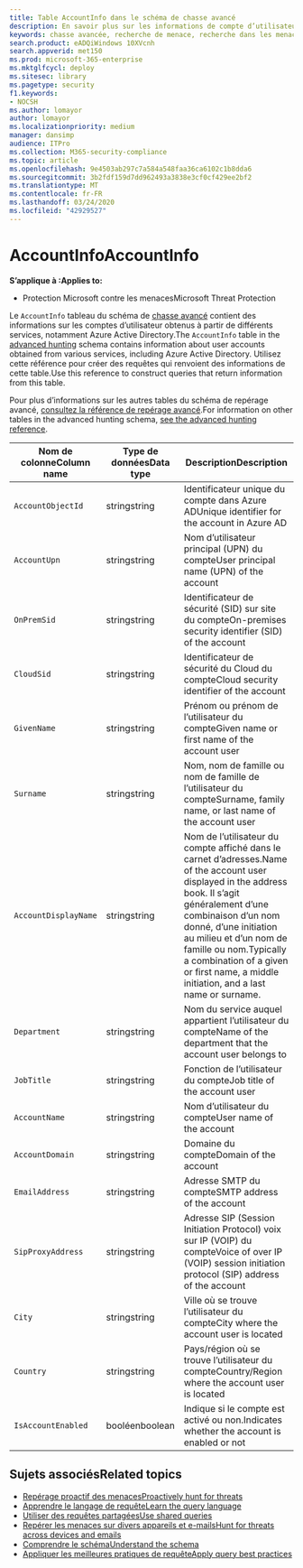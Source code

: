 ```yaml
---
title: Table AccountInfo dans le schéma de chasse avancé
description: En savoir plus sur les informations de compte d’utilisateur dans la table AccountInfo du schéma de chasse avancé
keywords: chasse avancée, recherche de menace, recherche dans les menaces informatiques, protection contre les menaces Microsoft, Microsoft 365, MTP, M365, recherche, requête, télémétrie, référence de schéma, Kusto, table, colonne, type de données, description, AlertInfo, alerte, entités, preuve, fichier, adresse IP, appareil, ordinateur, utilisateur, compte
search.product: eADQiWindows 10XVcnh
search.appverid: met150
ms.prod: microsoft-365-enterprise
ms.mktglfcycl: deploy
ms.sitesec: library
ms.pagetype: security
f1.keywords:
- NOCSH
ms.author: lomayor
author: lomayor
ms.localizationpriority: medium
manager: dansimp
audience: ITPro
ms.collection: M365-security-compliance
ms.topic: article
ms.openlocfilehash: 9e4503ab297c7a584a548faa36ca6102c1b8dda6
ms.sourcegitcommit: 3b2fdf159d7dd962493a3838e3cf0cf429ee2bf2
ms.translationtype: MT
ms.contentlocale: fr-FR
ms.lasthandoff: 03/24/2020
ms.locfileid: "42929527"
---
```

# <a name="accountinfo"></a><span data-ttu-id="54934-104">AccountInfo</span><span class="sxs-lookup"><span data-stu-id="54934-104">AccountInfo</span></span>

<span data-ttu-id="54934-105">**S’applique à :**</span><span class="sxs-lookup"><span data-stu-id="54934-105">**Applies to:**</span></span>
- <span data-ttu-id="54934-106">Protection Microsoft contre les menaces</span><span class="sxs-lookup"><span data-stu-id="54934-106">Microsoft Threat Protection</span></span>

<span data-ttu-id="54934-107">Le `AccountInfo` tableau du schéma de [chasse avancé](advanced-hunting-overview.md) contient des informations sur les comptes d’utilisateur obtenus à partir de différents services, notamment Azure Active Directory.</span><span class="sxs-lookup"><span data-stu-id="54934-107">The `AccountInfo` table in the [advanced hunting](advanced-hunting-overview.md) schema contains information about user accounts obtained from various services, including Azure Active Directory.</span></span> <span data-ttu-id="54934-108">Utilisez cette référence pour créer des requêtes qui renvoient des informations de cette table.</span><span class="sxs-lookup"><span data-stu-id="54934-108">Use this reference to construct queries that return information from this table.</span></span>

<span data-ttu-id="54934-109">Pour plus d’informations sur les autres tables du schéma de repérage avancé, [consultez la référence de repérage avancé](advanced-hunting-schema-tables.md).</span><span class="sxs-lookup"><span data-stu-id="54934-109">For information on other tables in the advanced hunting schema, [see the advanced hunting reference](advanced-hunting-schema-tables.md).</span></span>

| <span data-ttu-id="54934-110">Nom de colonne</span><span class="sxs-lookup"><span data-stu-id="54934-110">Column name</span></span> | <span data-ttu-id="54934-111">Type de données</span><span class="sxs-lookup"><span data-stu-id="54934-111">Data type</span></span> | <span data-ttu-id="54934-112">Description</span><span class="sxs-lookup"><span data-stu-id="54934-112">Description</span></span> |
|-------------|-----------|-------------|
| `AccountObjectId` | <span data-ttu-id="54934-113">string</span><span class="sxs-lookup"><span data-stu-id="54934-113">string</span></span> | <span data-ttu-id="54934-114">Identificateur unique du compte dans Azure AD</span><span class="sxs-lookup"><span data-stu-id="54934-114">Unique identifier for the account in Azure AD</span></span> |
| `AccountUpn` | <span data-ttu-id="54934-115">string</span><span class="sxs-lookup"><span data-stu-id="54934-115">string</span></span> | <span data-ttu-id="54934-116">Nom d’utilisateur principal (UPN) du compte</span><span class="sxs-lookup"><span data-stu-id="54934-116">User principal name (UPN) of the account</span></span> |
| `OnPremSid` | <span data-ttu-id="54934-117">string</span><span class="sxs-lookup"><span data-stu-id="54934-117">string</span></span> | <span data-ttu-id="54934-118">Identificateur de sécurité (SID) sur site du compte</span><span class="sxs-lookup"><span data-stu-id="54934-118">On-premises security identifier (SID) of the account</span></span> |
| `CloudSid` | <span data-ttu-id="54934-119">string</span><span class="sxs-lookup"><span data-stu-id="54934-119">string</span></span> | <span data-ttu-id="54934-120">Identificateur de sécurité du Cloud du compte</span><span class="sxs-lookup"><span data-stu-id="54934-120">Cloud security identifier of the account</span></span> |
| `GivenName` | <span data-ttu-id="54934-121">string</span><span class="sxs-lookup"><span data-stu-id="54934-121">string</span></span> | <span data-ttu-id="54934-122">Prénom ou prénom de l’utilisateur du compte</span><span class="sxs-lookup"><span data-stu-id="54934-122">Given name or first name of the account user</span></span> |
| `Surname` | <span data-ttu-id="54934-123">string</span><span class="sxs-lookup"><span data-stu-id="54934-123">string</span></span> | <span data-ttu-id="54934-124">Nom, nom de famille ou nom de famille de l’utilisateur du compte</span><span class="sxs-lookup"><span data-stu-id="54934-124">Surname, family name, or last name of the account user</span></span> |
| `AccountDisplayName` | <span data-ttu-id="54934-125">string</span><span class="sxs-lookup"><span data-stu-id="54934-125">string</span></span> | <span data-ttu-id="54934-126">Nom de l’utilisateur du compte affiché dans le carnet d’adresses.</span><span class="sxs-lookup"><span data-stu-id="54934-126">Name of the account user displayed in the address book.</span></span> <span data-ttu-id="54934-127">Il s’agit généralement d’une combinaison d’un nom donné, d’une initiation au milieu et d’un nom de famille ou nom.</span><span class="sxs-lookup"><span data-stu-id="54934-127">Typically a combination of a given or first name, a middle initiation, and a last name or surname.</span></span> |
| `Department` | <span data-ttu-id="54934-128">string</span><span class="sxs-lookup"><span data-stu-id="54934-128">string</span></span> | <span data-ttu-id="54934-129">Nom du service auquel appartient l’utilisateur du compte</span><span class="sxs-lookup"><span data-stu-id="54934-129">Name of the department that the account user belongs to</span></span> |
| `JobTitle` | <span data-ttu-id="54934-130">string</span><span class="sxs-lookup"><span data-stu-id="54934-130">string</span></span> | <span data-ttu-id="54934-131">Fonction de l’utilisateur du compte</span><span class="sxs-lookup"><span data-stu-id="54934-131">Job title of the account user</span></span> |
| `AccountName` | <span data-ttu-id="54934-132">string</span><span class="sxs-lookup"><span data-stu-id="54934-132">string</span></span> | <span data-ttu-id="54934-133">Nom d’utilisateur du compte</span><span class="sxs-lookup"><span data-stu-id="54934-133">User name of the account</span></span> |
| `AccountDomain` | <span data-ttu-id="54934-134">string</span><span class="sxs-lookup"><span data-stu-id="54934-134">string</span></span> | <span data-ttu-id="54934-135">Domaine du compte</span><span class="sxs-lookup"><span data-stu-id="54934-135">Domain of the account</span></span> |
| `EmailAddress` | <span data-ttu-id="54934-136">string</span><span class="sxs-lookup"><span data-stu-id="54934-136">string</span></span> | <span data-ttu-id="54934-137">Adresse SMTP du compte</span><span class="sxs-lookup"><span data-stu-id="54934-137">SMTP address of the account</span></span> |
| `SipProxyAddress` | <span data-ttu-id="54934-138">string</span><span class="sxs-lookup"><span data-stu-id="54934-138">string</span></span> | <span data-ttu-id="54934-139">Adresse SIP (Session Initiation Protocol) voix sur IP (VOIP) du compte</span><span class="sxs-lookup"><span data-stu-id="54934-139">Voice of over IP (VOIP) session initiation protocol (SIP) address of the account</span></span> |
| `City` | <span data-ttu-id="54934-140">string</span><span class="sxs-lookup"><span data-stu-id="54934-140">string</span></span> | <span data-ttu-id="54934-141">Ville où se trouve l’utilisateur du compte</span><span class="sxs-lookup"><span data-stu-id="54934-141">City where the account user is located</span></span> |
| `Country` | <span data-ttu-id="54934-142">string</span><span class="sxs-lookup"><span data-stu-id="54934-142">string</span></span> | <span data-ttu-id="54934-143">Pays/région où se trouve l’utilisateur du compte</span><span class="sxs-lookup"><span data-stu-id="54934-143">Country/Region where the account user is located</span></span> |
| `IsAccountEnabled` | <span data-ttu-id="54934-144">booléen</span><span class="sxs-lookup"><span data-stu-id="54934-144">boolean</span></span> | <span data-ttu-id="54934-145">Indique si le compte est activé ou non.</span><span class="sxs-lookup"><span data-stu-id="54934-145">Indicates whether the account is enabled or not</span></span> |

## <a name="related-topics"></a><span data-ttu-id="54934-146">Sujets associés</span><span class="sxs-lookup"><span data-stu-id="54934-146">Related topics</span></span>
- [<span data-ttu-id="54934-147">Repérage proactif des menaces</span><span class="sxs-lookup"><span data-stu-id="54934-147">Proactively hunt for threats</span></span>](advanced-hunting-overview.md)
- [<span data-ttu-id="54934-148">Apprendre le langage de requête</span><span class="sxs-lookup"><span data-stu-id="54934-148">Learn the query language</span></span>](advanced-hunting-query-language.md)
- [<span data-ttu-id="54934-149">Utiliser des requêtes partagées</span><span class="sxs-lookup"><span data-stu-id="54934-149">Use shared queries</span></span>](advanced-hunting-shared-queries.md)
- [<span data-ttu-id="54934-150">Repérer les menaces sur divers appareils et e-mails</span><span class="sxs-lookup"><span data-stu-id="54934-150">Hunt for threats across devices and emails</span></span>](advanced-hunting-query-emails-devices.md)
- [<span data-ttu-id="54934-151">Comprendre le schéma</span><span class="sxs-lookup"><span data-stu-id="54934-151">Understand the schema</span></span>](advanced-hunting-schema-tables.md)
- [<span data-ttu-id="54934-152">Appliquer les meilleures pratiques de requête</span><span class="sxs-lookup"><span data-stu-id="54934-152">Apply query best practices</span></span>](advanced-hunting-best-practices.md)
